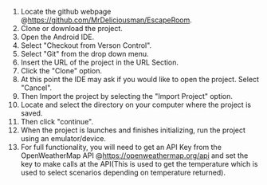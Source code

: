 1. Locate the github webpage @https://github.com/MrDeliciousman/EscapeRoom.
2. Clone or download the project.
3. Open the Android IDE.
4. Select "Checkout from Verson Control".
5. Select "Git" from the drop down menu.
6. Insert the URL of the project in the URL Section.
7. Click the "Clone" option.
8. At this point the IDE may ask if you would like to open the project. Select "Cancel".
9. Then Import the project by selecting the "Import Project" option.
10. Locate and select the directory on your computer where the project is saved.
11. Then click "continue".
12. When the project is launches and finishes initializing, run the project using an emulator/device.
13. For full functionality, you will need to get an API Key from the OpenWeatherMap API @https://openweathermap.org/api and set the key to make calls at the API(This is used to get the temperature which is used to select scenarios depending on temperature returned).
